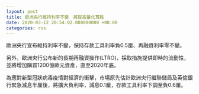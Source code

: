 ```yaml
---
layout: post
title: 歐洲央行維持利率不變　將提高量化寬鬆
date: 2020-03-12 20:54:02.000000000 +08:00
categories: rss
---
```


歐洲央行宣布維持利率不變，保持存款工具利率負0.5厘、再融資利率零不變。

另外，歐洲央行公布新的長期再融資操作(LTRO)，採取措施提供即時的流動性，並將增加購買1200億歐元資產，直至2020年底。

為應對新型冠狀病毒疫情對經濟的衝擊，市場原先估計歐洲央行繼聯儲局及英倫銀行緊急減息半厘後，將擴大負利率，減息0.1厘，存款工具利率下調至負0.6厘。
